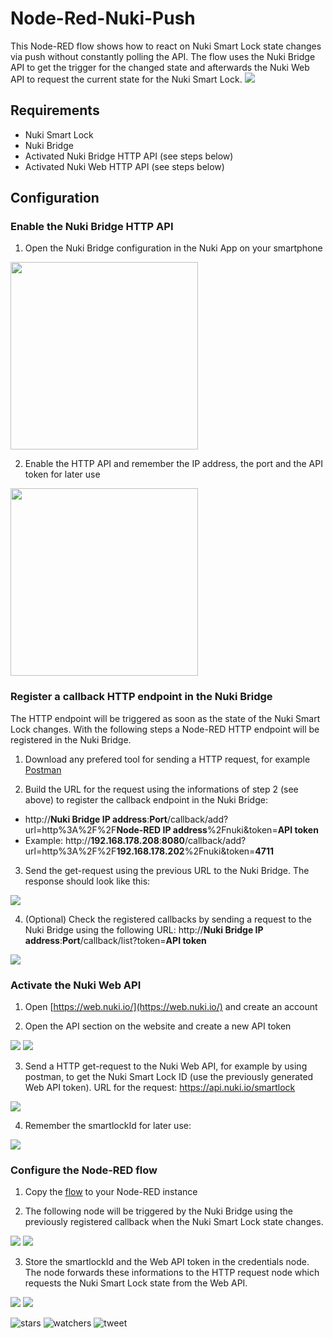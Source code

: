 Node-Red-Nuki-Push
==================
This Node-RED flow shows how to react on Nuki Smart Lock state changes via push without constantly polling the API.
The flow uses the Nuki Bridge API to get the trigger for the changed state and afterwards the Nuki Web API to request the current state for the Nuki Smart Lock.
<img src="https://github.com/CNpunkt/Node-Red-Nuki-Push/blob/master/Ressources/Images/Flow%20overview.png"> 

## Requirements
 - Nuki Smart Lock
 - Nuki Bridge
 - Activated Nuki Bridge HTTP API (see steps below)
 - Activated Nuki Web HTTP API (see steps below)



## Configuration
### Enable the Nuki Bridge HTTP API
1. Open the Nuki Bridge configuration in the Nuki App on your smartphone
<img src="https://github.com/CNpunkt/Node-Red-Nuki-Push/blob/master/Ressources/Images/Open%20Nuki%20Bride%20configuration.png" width="300"> 

2. Enable the HTTP API and remember the IP address, the port and the API token for later use
<img src="https://github.com/CNpunkt/Node-Red-Nuki-Push/blob/master/Ressources/Images/Enable%20HTTP%20API.png" width="300">



### Register a callback HTTP endpoint in the Nuki Bridge
The HTTP endpoint will be triggered as soon as the state of the Nuki Smart Lock changes. With the following steps a Node-RED HTTP endpoint will be registered in the Nuki Bridge.

1. Download any prefered tool for sending a HTTP request, for example [Postman](https://www.postman.com/)

2. Build the URL for the request using the informations of step 2 (see above) to register the callback endpoint in the Nuki Bridge:
 - http://**Nuki Bridge IP address**:**Port**/callback/add?url=http%3A%2F%2F**Node-RED IP address**%2Fnuki&token=**API token**
 - Example: http://**192.168.178.208**:**8080**/callback/add?url=http%3A%2F%2F**192.168.178.202**%2Fnuki&token=**4711**

3. Send the get-request using the previous URL to the Nuki Bridge. The response should look like this:
<img src="https://github.com/CNpunkt/Node-Red-Nuki-Push/blob/master/Ressources/Images/Callback%20registered.png">

4. (Optional) Check the registered callbacks by sending a request to the Nuki Bridge using the following URL: http://**Nuki Bridge IP address**:**Port**/callback/list?token=**API token**
<img src="https://github.com/CNpunkt/Node-Red-Nuki-Push/blob/master/Ressources/Images/Callback%20list.png">



### Activate the Nuki Web API
1. Open [https://web.nuki.io/](https://web.nuki.io/) and create an account

2. Open the API section on the website and create a new API token
<img src="https://github.com/CNpunkt/Node-Red-Nuki-Push/blob/master/Ressources/Images/Generate%20Web%20API%20Token.png">
<img src="https://github.com/CNpunkt/Node-Red-Nuki-Push/blob/master/Ressources/Images/Generate%20Web%20API%20Token2.png">

3. Send a HTTP get-request to the Nuki Web API, for example by using postman, to get the Nuki Smart Lock ID (use the previously generated Web API token). URL for the request: https://api.nuki.io/smartlock
<img src="https://github.com/CNpunkt/Node-Red-Nuki-Push/blob/master/Ressources/Images/HTTP%20Request%20Web%20API%20get%20Smartlocks.png">

4. Remember the smartlockId for later use:
<img src="https://github.com/CNpunkt/Node-Red-Nuki-Push/blob/master/Ressources/Images/HTTP%20Request%20Web%20API%20smartlockID.png">



### Configure the Node-RED flow
1. Copy the [flow](https://github.com/CNpunkt/Node-Red-Nuki-Push/blob/master/flow.json) to your Node-RED instance

2. The following node will be triggered by the Nuki Bridge using the previously registered callback when the Nuki Smart Lock state changes.
<img src="https://github.com/CNpunkt/Node-Red-Nuki-Push/blob/master/Ressources/Images/Triggered%20node.png">
<img src="https://github.com/CNpunkt/Node-Red-Nuki-Push/blob/master/Ressources/Images/Endpoint%20node%20config.png">

3. Store the smartlockId and the Web API token in the credentials node. The node forwards these informations to the HTTP request node which requests the Nuki Smart Lock state from the Web API.
<img src="https://github.com/CNpunkt/Node-Red-Nuki-Push/blob/master/Ressources/Images/Credentials%20node.png">
<img src="https://github.com/CNpunkt/Node-Red-Nuki-Push/blob/master/Ressources/Images/Credentials%20node%20config.png">

![stars](https://img.shields.io/github/stars/CNpunkt/Node-Red-Nuki-Push?style=social)
![watchers](https://img.shields.io/github/watchers/CNpunkt/Node-Red-Nuki-Push?style=social)
![tweet](https://img.shields.io/twitter/url?style=social&url=https%3A%2F%2Fgithub.com%2FCNpunkt%2FNode-Red-Nuki-Push)
